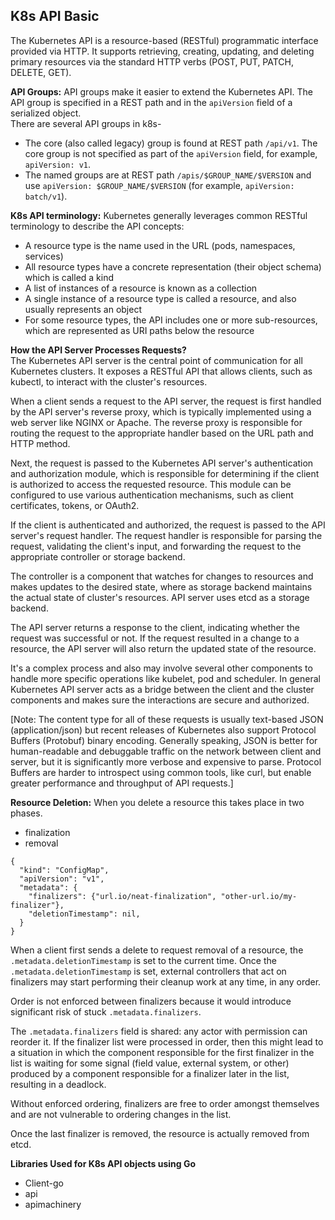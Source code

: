 ## K8s API Basic
The Kubernetes API is a resource-based (RESTful) programmatic interface provided via HTTP. It supports retrieving, creating, updating, and deleting primary resources via the standard HTTP verbs (POST, PUT, PATCH, DELETE, GET).

**API Groups:** API groups make it easier to extend the Kubernetes API. The API group is specified in a REST path and in the `apiVersion` field of a serialized object.
</br>There are several API groups in k8s-
- The core (also called legacy) group is found at REST path `/api/v1`. The core group is not specified as part of the `apiVersion` field, for example, `apiVersion: v1`.
- The named groups are at REST path `/apis/$GROUP_NAME/$VERSION` and use `apiVersion: $GROUP_NAME/$VERSION` (for example, `apiVersion: batch/v1`).

**K8s API terminology:** Kubernetes generally leverages common RESTful terminology to describe the API concepts:
- A resource type is the name used in the URL (pods, namespaces, services)
- All resource types have a concrete representation (their object schema) which is called a kind
- A list of instances of a resource is known as a collection
- A single instance of a resource type is called a resource, and also usually represents an object
- For some resource types, the API includes one or more sub-resources, which are represented as URI paths below the resource

**How the API Server Processes Requests?**
</br>The Kubernetes API server is the central point of communication for all Kubernetes clusters. It exposes a RESTful API that allows clients, such as kubectl, to interact with the cluster's resources.

When a client sends a request to the API server, the request is first handled by the API server's reverse proxy, which is typically implemented using a web server like NGINX or Apache. The reverse proxy is responsible for routing the request to the appropriate handler based on the URL path and HTTP method.

Next, the request is passed to the Kubernetes API server's authentication and authorization module, which is responsible for determining if the client is authorized to access the requested resource. This module can be configured to use various authentication mechanisms, such as client certificates, tokens, or OAuth2.

If the client is authenticated and authorized, the request is passed to the API server's request handler. The request handler is responsible for parsing the request, validating the client's input, and forwarding the request to the appropriate controller or storage backend.

The controller is a component that watches for changes to resources and makes updates to the desired state, where as storage backend maintains the actual state of cluster's resources. API server uses etcd as a storage backend.

The API server returns a response to the client, indicating whether the request was successful or not. If the request resulted in a change to a resource, the API server will also return the updated state of the resource.

It's a complex process and also may involve several other components to handle more specific operations like kubelet, pod and scheduler. In general Kubernetes API server acts as a bridge between the client and the cluster components and makes sure the interactions are secure and authorized.

[Note: The content type for all of these requests is usually text-based JSON (application/json) but recent releases of Kubernetes also support Protocol Buffers (Protobuf) binary encoding. Generally speaking, JSON is better for human-readable and debuggable traffic on the network between client and server, but it is significantly more verbose and expensive to parse. Protocol Buffers are harder to introspect using common tools, like curl, but enable greater performance and throughput of API requests.]

**Resource Deletion:** When you delete a resource this takes place in two phases.
- finalization
- removal
```
{
  "kind": "ConfigMap",
  "apiVersion": "v1",
  "metadata": {
    "finalizers": {"url.io/neat-finalization", "other-url.io/my-finalizer"},
    "deletionTimestamp": nil,
  }
}
```
When a client first sends a delete to request removal of a resource, the `.metadata.deletionTimestamp` is set to the current time. Once the `.metadata.deletionTimestamp` is set, external controllers that act on finalizers may start performing their cleanup work at any time, in any order.

Order is not enforced between finalizers because it would introduce significant risk of stuck `.metadata.finalizers`.

The `.metadata.finalizers` field is shared: any actor with permission can reorder it. If the finalizer list were processed in order, then this might lead to a situation in which the component responsible for the first finalizer in the list is waiting for some signal (field value, external system, or other) produced by a component responsible for a finalizer later in the list, resulting in a deadlock.

Without enforced ordering, finalizers are free to order amongst themselves and are not vulnerable to ordering changes in the list.

Once the last finalizer is removed, the resource is actually removed from etcd.

**Libraries Used for K8s API objects using Go**
- Client-go
- api
- apimachinery